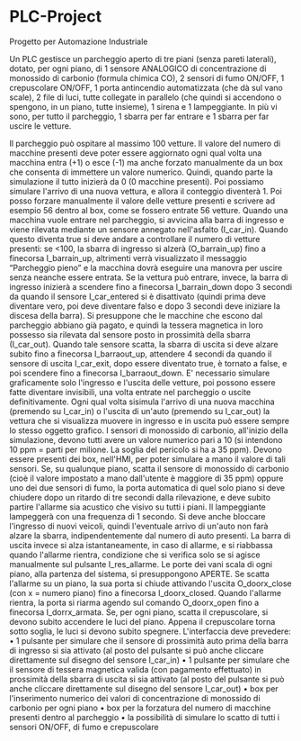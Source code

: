 # PLC-Project
Progetto per Automazione Industriale

Un PLC gestisce un parcheggio aperto di tre piani (senza pareti laterali), dotato, per ogni piano, di 1
sensore ANALOGICO di concentrazione di monossido di carbonio (formula chimica CO), 2 sensori
di fumo ON/OFF, 1 crepuscolare ON/OFF, 1 porta antincendio automatizzata (che dà sul vano
scale), 2 file di luci, tutte collegate in parallelo (che quindi si accendono o spengono, in un piano,
tutte insieme), 1 sirena e 1 lampeggiante. In più vi sono, per tutto il parcheggio, 1 sbarra per far
entrare e 1 sbarra per far uscire le vetture.

Il parcheggio può ospitare al massimo 100 vetture. Il valore del numero di macchine presenti deve
poter essere aggiornato ogni qual volta una macchina entra (+1) o esce (-1) ma anche forzato
manualmente da un box che consenta di immettere un valore numerico.
Quindi, quando parte la simulazione il tutto inizierà da 0 (0 macchine presenti).
Poi possiamo simulare l'arrivo di una nuova vettura, e allora il conteggio diventerà 1.
Poi posso forzare manualmente il valore delle vetture presenti e scrivere ad esempio 56 dentro al
box, come se fossero entrate 56 vetture.
Quando una macchina vuole entrare nel parcheggio, si avvicina alla barra di ingresso e viene
rilevata mediante un sensore annegato nell'asfalto (I_car_in). Quando questo diventa true si deve
andare a controllare il numero di vetture presenti: se <100, la sbarra di ingresso si alzerà
(O_barrain_up) fino a finecorsa I_barrain_up, altrimenti verrà visualizzato il messaggio
“Parcheggio pieno” e la macchina dovrà eseguire una manovra per uscire senza neanche essere
entrata.
Se la vettura può entrare, invece, la barra di ingresso inizierà a scendere fino a finecorsa
I_barrain_down dopo 3 secondi da quando il sensore I_car_entered si è disattivato (quindi prima
deve diventare vero, poi deve diventare falso e dopo 3 secondi deve iniziare la discesa della barra).
Si presuppone che le macchine che escono dal parcheggio abbiano già pagato, e quindi la tessera
magnetica in loro possesso sia rilevata dal sensore posto in prossimità della sbarra (I_car_out).
Quando tale sensore scatta, la sbarra di uscita si deve alzare subito fino a finecorsa I_barraout_up,
attendere 4 secondi da quando il sensore di uscita I_car_exit, dopo essere diventato true, è tornato a
false, e poi scendere fino a finecorsa I_barraout_down.
E' necessario simulare graficamente solo l'ingresso e l'uscita delle vetture, poi possono essere fatte
diventare invisibili, una volta entrate nel parcheggio o uscite definitivamente. Ogni qual volta sisimula l'arrivo di una nuova macchina (premendo su I_car_in) o l'uscita di un'auto (premendo su
I_car_out) la vettura che si visualizza muovere in ingresso e in uscita può essere sempre lo stesso
oggetto grafico.
I sensori di monossido di carbonio, all'inizio della simulazione, devono tutti avere un valore
numerico pari a 10 (si intendono 10 ppm = parti per milione. La soglia del pericolo si ha a 35 ppm).
Devono essere presenti dei box, nell'HMI, per poter simulare a mano il valore di tali sensori.
Se, su qualunque piano, scatta il sensore di monossido di carbonio (cioè il valore impostato a mano
dall'utente è maggiore di 35 ppm) oppure uno dei due sensori di fumo, la porta automatica di quel
solo piano si deve chiudere dopo un ritardo di tre secondi dalla rilevazione, e deve subito partire
l'allarme sia acustico che visivo su tutti i piani. Il lampeggiante lampeggerà con una frequenza di 1
secondo. Si deve anche bloccare l'ingresso di nuovi veicoli, quindi l'eventuale arrivo di un'auto non
farà alzare la sbarra, indipendentemente dal numero di auto presenti. La barra di uscita invece si
alza istantaneamente, in caso di allarme, e si riabbassa quando l'allarme rientra, condizione che si
verifica solo se si agisce manualmente sul pulsante I_res_allarme.
Le porte dei vani scala di ogni piano, alla partenza del sistema, si presuppongono APERTE. Se
scatta l'allarme su un piano, la sua porta si chiude attivando l'uscita O_doorx_close (con x = numero
piano) fino a finecorsa I_doorx_closed. Quando l'allarme rientra, la porta si riarma agendo sul
comando O_doorx_open fino a finecorsa I_dorrx_armata.
Se, per ogni piano, scatta il crepuscolare, si devono subito accendere le luci del piano. Appena il
crepuscolare torna sotto soglia, le luci si devono subito spegnere.
L'interfaccia deve prevedere:
• 1 pulsante per simulare che il sensore di prossimità auto prima della barra di ingresso si sia
attivato (al posto del pulsante si può anche cliccare direttamente sul disegno del sensore
I_car_in)
• 1 pulsante per simulare che il sensore di tessera magnetica valida (con pagamento effettuato)
in prossimità della sbarra di uscita si sia attivato (al posto del pulsante si può anche cliccare
direttamente sul disegno del sensore I_car_out)
• box per l'inserimento numerico dei valori di concentrazione di monossido di carbonio per
ogni piano
• box per la forzatura del numero di macchine presenti dentro al parcheggio
• la possibilità di simulare lo scatto di tutti i sensori ON/OFF, di fumo e crepuscolare
